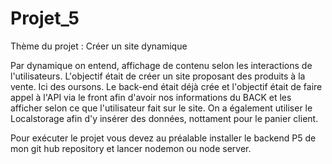 # Projet_5

Thème du projet : Créer un site dynamique

Par dynamique on entend, affichage de contenu selon les interactions de l'utilisateurs.
L'objectif était de créer un site proposant des produits à la vente. Ici des oursons. Le back-end était déjà crée et l'objectif était de faire appel à l'API via le front afin d'avoir nos informations du BACK et les afficher selon ce que l'utilisateur fait sur le site. 
On a également utiliser le Localstorage afin d'y insérer des données, nottament pour le panier client.

Pour exécuter le projet vous devez au préalable installer le backend P5 de mon git hub repository et lancer nodemon ou node server.
